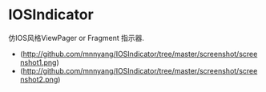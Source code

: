 # IOSIndicator
仿IOS风格ViewPager or Fragment 指示器.

- (http://github.com/mnnyang/IOSIndicator/tree/master/screenshot/screenshot1.png)
- (http://github.com/mnnyang/IOSIndicator/tree/master/screenshot/screenshot2.png)
